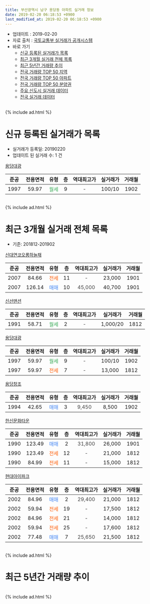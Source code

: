 ```yaml
---
title: 부산광역시 남구 용당동 아파트 실거래 정보
date: 2019-02-20 06:18:53 +0900
last_modified_at: 2019-02-20 06:18:53 +0900
---
```


* 업데이트 : 2019-02-20
* 자료 출처 : [국토교통부 실거래가 공개시스템](http://rt.molit.go.kr)
* 바로 가기
    * [신규 등록된 실거래가 목록](#신규-등록된-실거래가-목록)
    * [최근 3개월 실거래 전체 목록](#최근-3개월-실거래-전체-목록)
    * [최근 5년간 거래량 추이](#최근-5년간-거래량-추이)
    * [전국 거래량 TOP 50 지역](https://inasie.github.io/apt-trade-info/최근-3개월-전국에서-가장-거래가-많이-발생한-지역)
    * [전국 거래량 TOP 50 아파트](https://inasie.github.io/apt-trade-info/최근-3개월-전국에서-가장-거래가-많이-발생한-아파트)
    * [전국 거래량 TOP 50 분양권](https://inasie.github.io/apt-trade-info/최근-3개월-전국에서-가장-거래가-많이-발생한-분양권)
    * [주요 신도시 실거래 데이터](https://inasie.github.io/apt-trade-info/주요-신도시)
    * [전국 실거래 데이터](https://inasie.github.io/apt-trade-info/전국)
<br>
{% include ad.html %}
<br>

# 신규 등록된 실거래가 목록
* 실거래가 등록일: 20190220
* 업데이트 된 실거래 수: 1 건


[용당대광](https://search.naver.com/search.naver?query=%EB%B6%80%EC%82%B0%EA%B4%91%EC%97%AD%EC%8B%9C+%EB%82%A8%EA%B5%AC+%EC%9A%A9%EB%8B%B9%EB%8F%99+%EC%9A%A9%EB%8B%B9%EB%8C%80%EA%B4%91)

|준공|전용면적|유형|층|역대최고가|실거래가|거래월|
|:---:|:---:|:---:|:---:|:---:|:---:|:---:|
|1997|59.97|<span style="color:#34a853">월세</span>|9|<span style="color:#444444">-</span>|100/10|1902|


<br>
{% include ad.html %}
<br>

# 최근 3개월 실거래 전체 목록
* 기준: 201812-201902


[신대연코오롱하늘채](https://search.naver.com/search.naver?query=%EB%B6%80%EC%82%B0%EA%B4%91%EC%97%AD%EC%8B%9C+%EB%82%A8%EA%B5%AC+%EC%9A%A9%EB%8B%B9%EB%8F%99+%EC%8B%A0%EB%8C%80%EC%97%B0%EC%BD%94%EC%98%A4%EB%A1%B1%ED%95%98%EB%8A%98%EC%B1%84)

|준공|전용면적|유형|층|역대최고가|실거래가|거래월|
|:---:|:---:|:---:|:---:|:---:|:---:|:---:|
|2007|84.66|<span style="color:#ff5a00">전세</span>|11|<span style="color:#444444">-</span>|23,000|1901|
|2007|126.14|<span style="color:#4285f3">매매</span>|10|<span style="color:#444444">45,000</span>|40,700|1901|

[신선맨션](https://search.naver.com/search.naver?query=%EB%B6%80%EC%82%B0%EA%B4%91%EC%97%AD%EC%8B%9C+%EB%82%A8%EA%B5%AC+%EC%9A%A9%EB%8B%B9%EB%8F%99+%EC%8B%A0%EC%84%A0%EB%A7%A8%EC%85%98)

|준공|전용면적|유형|층|역대최고가|실거래가|거래월|
|:---:|:---:|:---:|:---:|:---:|:---:|:---:|
|1991|58.71|<span style="color:#34a853">월세</span>|2|<span style="color:#444444">-</span>|1,000/20|1812|

[용당대광](https://search.naver.com/search.naver?query=%EB%B6%80%EC%82%B0%EA%B4%91%EC%97%AD%EC%8B%9C+%EB%82%A8%EA%B5%AC+%EC%9A%A9%EB%8B%B9%EB%8F%99+%EC%9A%A9%EB%8B%B9%EB%8C%80%EA%B4%91)

|준공|전용면적|유형|층|역대최고가|실거래가|거래월|
|:---:|:---:|:---:|:---:|:---:|:---:|:---:|
|1997|59.97|<span style="color:#34a853">월세</span>|9|<span style="color:#444444">-</span>|100/10|1902|
|1997|59.97|<span style="color:#ff5a00">전세</span>|7|<span style="color:#444444">-</span>|13,000|1812|

[용당창조](https://search.naver.com/search.naver?query=%EB%B6%80%EC%82%B0%EA%B4%91%EC%97%AD%EC%8B%9C+%EB%82%A8%EA%B5%AC+%EC%9A%A9%EB%8B%B9%EB%8F%99+%EC%9A%A9%EB%8B%B9%EC%B0%BD%EC%A1%B0)

|준공|전용면적|유형|층|역대최고가|실거래가|거래월|
|:---:|:---:|:---:|:---:|:---:|:---:|:---:|
|1994|42.65|<span style="color:#4285f3">매매</span>|3|<span style="color:#444444">9,450</span>|8,500|1902|

[한신문화타운](https://search.naver.com/search.naver?query=%EB%B6%80%EC%82%B0%EA%B4%91%EC%97%AD%EC%8B%9C+%EB%82%A8%EA%B5%AC+%EC%9A%A9%EB%8B%B9%EB%8F%99+%ED%95%9C%EC%8B%A0%EB%AC%B8%ED%99%94%ED%83%80%EC%9A%B4)

|준공|전용면적|유형|층|역대최고가|실거래가|거래월|
|:---:|:---:|:---:|:---:|:---:|:---:|:---:|
|1990|123.49|<span style="color:#4285f3">매매</span>|2|<span style="color:#444444">31,800</span>|26,000|1901|
|1990|123.49|<span style="color:#ff5a00">전세</span>|12|<span style="color:#444444">-</span>|21,000|1812|
|1990|84.99|<span style="color:#ff5a00">전세</span>|11|<span style="color:#444444">-</span>|15,000|1812|

[현대아이파크](https://search.naver.com/search.naver?query=%EB%B6%80%EC%82%B0%EA%B4%91%EC%97%AD%EC%8B%9C+%EB%82%A8%EA%B5%AC+%EC%9A%A9%EB%8B%B9%EB%8F%99+%ED%98%84%EB%8C%80%EC%95%84%EC%9D%B4%ED%8C%8C%ED%81%AC)

|준공|전용면적|유형|층|역대최고가|실거래가|거래월|
|:---:|:---:|:---:|:---:|:---:|:---:|:---:|
|2002|84.96|<span style="color:#4285f3">매매</span>|2|<span style="color:#444444">29,400</span>|21,000|1812|
|2002|59.94|<span style="color:#ff5a00">전세</span>|19|<span style="color:#444444">-</span>|17,500|1812|
|2002|84.96|<span style="color:#ff5a00">전세</span>|21|<span style="color:#444444">-</span>|14,000|1812|
|2002|59.94|<span style="color:#ff5a00">전세</span>|25|<span style="color:#444444">-</span>|17,600|1812|
|2002|77.48|<span style="color:#4285f3">매매</span>|7|<span style="color:#444444">25,650</span>|21,500|1812|


<br>
{% include ad.html %}
<br>

# 최근 5년간 거래량 추이


<div style="width:100%;">
    <canvas id="deal_progress" height="200"></canvas>
</div>

<script>
new Chart(document.getElementById("deal_progress"), {
    type: 'line',
    data: {
        labels: ['201402','201403','201404','201405','201406','201407','201408','201409','201410','201411','201412','201501','201502','201503','201504','201505','201506','201507','201508','201509','201510','201511','201512','201601','201602','201603','201604','201605','201606','201607','201608','201609','201610','201611','201612','201701','201702','201703','201704','201705','201706','201707','201708','201709','201710','201711','201712','201801','201802','201803','201804','201805','201806','201807','201808','201809','201810','201811','201812','201901','201902'],
        datasets: [{
            label: '매매',
            pointRadius: 1,
            data: [10, 27, 17, 10, 13, 6, 10, 23, 20, 13, 7, 18, 15, 13, 13, 21, 16, 8, 6, 8, 9, 7, 4, 5, 3, 10, 10, 4, 6, 7, 12, 14, 22, 15, 8, 10, 5, 8, 8, 18, 12, 8, 6, 4, 4, 12, 4, 10, 5, 9, 5, 2, 4, 2, 5, 4, 3, 2, 2, 2, 1],
            borderColor: "rgba(255, 201, 14, 1)",
            backgroundColor: "rgba(255, 201, 14, 0.5)",
            fill: false,
            lineTension: 0
        },{
            label: '전월세',
            pointRadius: 1,
            data: [6, 4, 5, 6, 3, 3, 10, 5, 14, 12, 4, 1, 5, 3, 8, 8, 8, 3, 8, 3, 7, 6, 7, 2, 0, 2, 2, 2, 0, 0, 2, 10, 11, 6, 3, 5, 2, 4, 3, 7, 5, 4, 5, 5, 1, 10, 4, 5, 2, 4, 2, 6, 7, 5, 1, 7, 7, 3, 7, 1, 1],
            borderColor: "rgba(0, 141, 185, 1)",
            backgroundColor: "rgba(0, 141, 185, 0.5)",
            fill: false,
            lineTension: 0
        }
        ]
    },
    options: {
        responsive: true,
        title: {
            display: false
        },
        tooltips: {
            mode: 'index',
            intersect: false
        },
        hover: {
            mode: 'nearest',
            intersect: true
        },
        scales: {
            xAxes: [{
                display: true,
                scaleLabel: {
                    display: true,
                    labelString: '년/월'
                }
            }],
            yAxes: [{
                display: true,
                ticks: {
                    suggestedMin: 0,
                },
                scaleLabel: {
                    display: true,
                    labelString: '실거래 수'
                }
            }]
        }
    }
});

</script>


<br>
{% include ad.html %}
<br>

